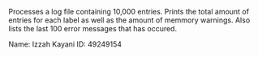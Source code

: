 Processes a log file containing 10,000 entries. Prints the total amount of entries for each label as well as the amount of memmory warnings. Also lists the last 100 error messages that has occured. 

Name: Izzah Kayani
ID: 49249154
